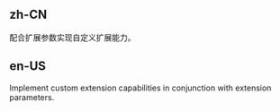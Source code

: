 ## zh-CN

配合扩展参数实现自定义扩展能力。

## en-US

Implement custom extension capabilities in conjunction with extension parameters.
